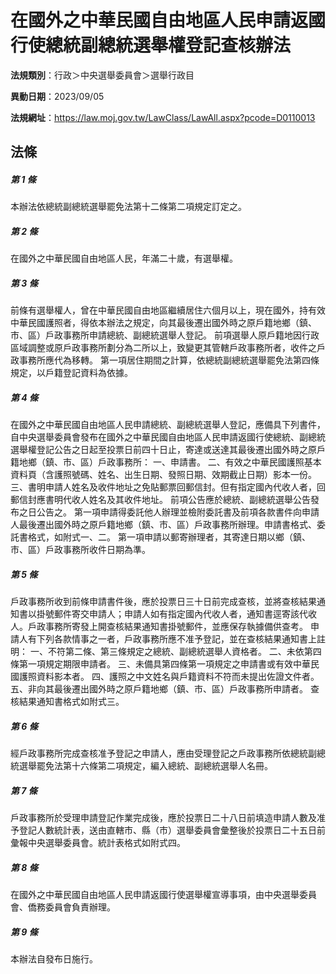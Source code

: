 # 在國外之中華民國自由地區人民申請返國行使總統副總統選舉權登記查核辦法

**法規類別**：行政＞中央選舉委員會＞選舉行政目

**異動日期**：2023/09/05  

**法規網址**：https://law.moj.gov.tw/LawClass/LawAll.aspx?pcode=D0110013





## 法條
##### 第 1 條
本辦法依總統副總統選舉罷免法第十二條第二項規定訂定之。

##### 第 2 條
在國外之中華民國自由地區人民，年滿二十歲，有選舉權。

##### 第 3 條
前條有選舉權人，曾在中華民國自由地區繼續居住六個月以上，現在國外，持有效中華民國護照者，得依本辦法之規定，向其最後遷出國外時之原戶籍地鄉（鎮、市、區）戶政事務所申請總統、副總統選舉人登記。
前項選舉人原戶籍地因行政區域調整或原戶政事務所劃分為二所以上，致變更其管轄戶政事務所者，收件之戶政事務所應代為移轉。
第一項居住期間之計算，依總統副總統選舉罷免法第四條規定，以戶籍登記資料為依據。

##### 第 4 條
在國外之中華民國自由地區人民申請總統、副總統選舉人登記，應備具下列書件，自中央選舉委員會發布在國外之中華民國自由地區人民申請返國行使總統、副總統選舉權登記公告之日起至投票日前四十日止，寄達或送達其最後遷出國外時之原戶籍地鄉（鎮、市、區）戶政事務所：
一、申請書。
二、有效之中華民國護照基本資料頁（含護照號碼、姓名、出生日期、發照日期、效期截止日期）影本一份。
三、書明申請人姓名及收件地址之免貼郵票回郵信封。但有指定國內代收人者，回郵信封應書明代收人姓名及其收件地址。
前項公告應於總統、副總統選舉公告發布之日公告之。
第一項申請得委託他人辦理並檢附委託書及前項各款書件向申請人最後遷出國外時之原戶籍地鄉（鎮、市、區）戶政事務所辦理。申請書格式、委託書格式，如附式一、二。
第一項申請以郵寄辦理者，其寄達日期以鄉（鎮、市、區）戶政事務所收件日期為準。

##### 第 5 條
戶政事務所收到前條申請書件後，應於投票日三十日前完成查核，並將查核結果通知書以掛號郵件寄交申請人；申請人如有指定國內代收人者，通知書逕寄該代收人。戶政事務所寄發上開查核結果通知書掛號郵件，並應保存執據備供查考。
申請人有下列各款情事之一者，戶政事務所應不准予登記，並在查核結果通知書上註明：
一、不符第二條、第三條規定之總統、副總統選舉人資格者。
二、未依第四條第一項規定期限申請者。
三、未備具第四條第一項規定之申請書或有效中華民國護照資料影本者。
四、護照之中文姓名與戶籍資料不符而未提出佐證文件者。
五、非向其最後遷出國外時之原戶籍地鄉（鎮、市、區）戶政事務所申請者。
查核結果通知書格式如附式三。

##### 第 6 條
經戶政事務所完成查核准予登記之申請人，應由受理登記之戶政事務所依總統副總統選舉罷免法第十六條第二項規定，編入總統、副總統選舉人名冊。

##### 第 7 條
戶政事務所於受理申請登記作業完成後，應於投票日二十八日前填造申請人數及准予登記人數統計表，送由直轄市、縣（市）選舉委員會彙整後於投票日二十五日前彙報中央選舉委員會。統計表格式如附式四。

##### 第 8 條
在國外之中華民國自由地區人民申請返國行使選舉權宣導事項，由中央選舉委員會、僑務委員會負責辦理。

##### 第 9 條
本辦法自發布日施行。


